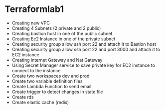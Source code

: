 # Terraformlab1

- Creating new VPC 
- Creating 4 Subnets (2 private and 2 public)
- Creating bastion host in one of the public subnet
- Creating Ec2 Instance in one of the private subnet
- Creating security group allow ssh port 22 and attach it to Bastion host
- Creating security group allow ssh port 22 and port 3000 and attach it to EC2 instance
- Creating internet Gateway and Nat Gateway
- Using Secret Manager service to save private key for EC2 instance to connect to the instance
- Create two workspaces dev and prod
- Create two variable definition files
- Create Lambda Function to send email
- Create trigger to detect changes in state file
- Create rds 
- Create elastic cache (redis)
